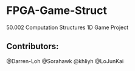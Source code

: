 # FPGA-Game-Struct
50.002 Computation Structures 1D Game Project 

## Contributors:

@Darren-Loh @Sorahawk @khliyh @LoJunKai
